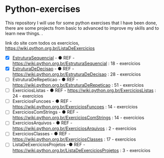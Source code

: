 # Python-exercises
This repository I will use for some python exercises that I have been done, there are some projects from basic to advanced to improve my skills and to learn new things. .

link do site com todos os exercicios,
https://wiki.python.org.br/ListaDeExercicios

- [x] [EstruturaSequencial](https://github.com/ernbr/Python-exercises/tree/python/EstruturaSequencial)  - ● REF - https://wiki.python.org.br/EstruturaSequencial : 18 - exercícios </br>
- [x] [EstruturaDeDecisao](https://github.com/ernbr/Python-exercises/tree/python/EstruturaDeDecisao)   - ● REF - https://wiki.python.org.br/EstruturaDeDecisao : 28 - exercícios </br>
- [ ] EstruturaDeRepeticao   - ● REF - https://wiki.python.org.br/EstruturaDeRepeticao : 51 - exercícios </br>
- [ ] ExerciciosListas  - ● REF - https://wiki.python.org.br/ExerciciosListas : 24 - exercícios </br>
- [ ] ExerciciosFuncoes  - ● REF - https://wiki.python.org.br/ExerciciosFuncoes : 14 - exercícios </br>
- [ ] ExerciciosComStrings   - ● REF - https://wiki.python.org.br/ExerciciosComStrings : 14 - exercícios </br>
- [ ] ExerciciosArquivos   - ● REF - https://wiki.python.org.br/ExerciciosArquivos  : 2 - exercícios </br>
- [ ] ExerciciosClasses  - ● REF - https://wiki.python.org.br/ExerciciosClasses : 17 - exercícios </br>
- [ ] ListaDeExerciciosProjetos  -● REF - https://wiki.python.org.br/ListaDeExerciciosProjetos : 3 - exercícios </br>
